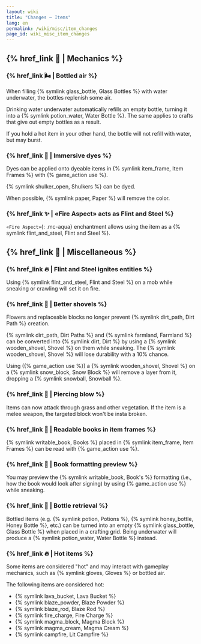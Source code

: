 ```yaml
---
layout: wiki
title: "Changes — Items"
lang: en
permalink: /wiki/misc/item_changes
page_id: wiki_misc_item_changes
---
```


## {% href_link 🔧 | Mechanics %}

### {% href_link 🌬️ | Bottled air %}
When filling {% symlink glass_bottle, Glass Bottles %} with water underwater, the bottles replenish some air.

Drinking water underwater automatically refills an empty bottle, turning it into a {% symlink potion_water, Water Bottle %}. The same applies to crafts that give out empty bottles as a result.

If you hold a hot item in your other hand, the bottle will not refill with water, but may burst.

### {% href_link 🌈 | Immersive dyes %}
Dyes can be applied onto dyeable items in {% symlink item_frame, Item Frames %} with {% game_action use %}.

{% symlink shulker_open, Shulkers %} can be dyed.

When possible, {% symlink paper, Paper %} will remove the color.

### {% href_link ✨ | «Fire Aspect» acts as Flint and Steel %}
`«Fire Aspect»`{: .mc-aqua} enchantment allows using the item as a {% symlink flint_and_steel, Flint and Steel %}.



## {% href_link 🧩 | Miscellaneous %}

### {% href_link 🔥 | Flint and Steel ignites entities %}
Using {% symlink flint_and_steel, Flint and Steel %} on a mob while sneaking or crawling will set it on fire.

### {% href_link 🪏 | Better shovels %}
Flowers and replaceable blocks no longer prevent {% symlink dirt_path, Dirt Path %} creation.

{% symlink dirt_path, Dirt Paths %} and {% symlink farmland, Farmland %} can be converted into {% symlink dirt, Dirt %} by using a {% symlink wooden_shovel, Shovel %} on them while sneaking. The {% symlink wooden_shovel, Shovel %} will lose durability with a 10% chance.

Using ({% game_action use %}) a {% symlink wooden_shovel, Shovel %} on a {% symlink snow_block, Snow Block %} will remove a layer from it, dropping a {% symlink snowball, Snowball %}.

### {% href_link 🤺 | Piercing blow %}
Items can now attack through grass and other vegetation. If the item is a melee weapon, the targeted block won't be insta broken.

### {% href_link 📖 | Readable books in item frames %}
{% symlink writable_book, Books %} placed in {% symlink item_frame, Item Frames %} can be read with {% game_action use %}.

### {% href_link 📓 | Book formatting preview %}
You may preview the {% symlink writable_book, Book's %} formatting (i.e., how the book would look after signing) by using {% game_action use %} while sneaking.

### {% href_link 🫗 | Bottle retrieval %}
Bottled items (e.g. {% symlink potion, Potions %}, {% symlink honey_bottle, Honey Bottle %}, etc.) can be turned into an empty {% symlink glass_bottle, Glass Bottle %} when placed in a crafting grid. Being underwater will produce a {% symlink potion_water, Water Bottle %} instead.

### {% href_link 🔥 | Hot items %}
Some items are considered "hot" and may interact with gameplay mechanics, such as {% symlink gloves, Gloves %} or bottled air.

The following items are considered hot:
- {% symlink lava_bucket, Lava Bucket %}
- {% symlink blaze_powder, Blaze Powder %}
- {% symlink blaze_rod, Blaze Rod %}
- {% symlink fire_charge, Fire Charge %}
- {% symlink magma_block, Magma Block %}
- {% symlink magma_cream, Magma Cream %}
- {% symlink campfire, Lit Campfire %}
